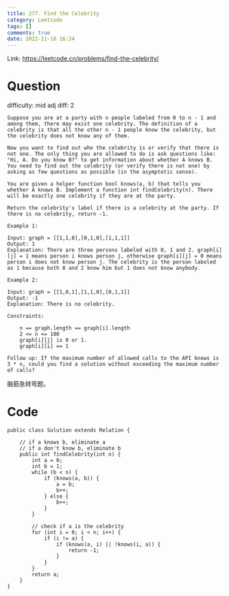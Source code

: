 ```yaml
---
title: 277. Find the Celebrity
category: Leetcode
tags: []
comments: true
date: 2022-11-18 16:24
---
```




Link: https://leetcode.cn/problems/find-the-celebrity/

# Question

difficulty: mid
adj diff: 2

    Suppose you are at a party with n people labeled from 0 to n - 1 and among them, there may exist one celebrity. The definition of a celebrity is that all the other n - 1 people know the celebrity, but the celebrity does not know any of them.

    Now you want to find out who the celebrity is or verify that there is not one. The only thing you are allowed to do is ask questions like: "Hi, A. Do you know B?" to get information about whether A knows B. You need to find out the celebrity (or verify there is not one) by asking as few questions as possible (in the asymptotic sense).

    You are given a helper function bool knows(a, b) that tells you whether A knows B. Implement a function int findCelebrity(n). There will be exactly one celebrity if they are at the party.

    Return the celebrity's label if there is a celebrity at the party. If there is no celebrity, return -1.

    Example 1:

    Input: graph = [[1,1,0],[0,1,0],[1,1,1]]
    Output: 1
    Explanation: There are three persons labeled with 0, 1 and 2. graph[i][j] = 1 means person i knows person j, otherwise graph[i][j] = 0 means person i does not know person j. The celebrity is the person labeled as 1 because both 0 and 2 know him but 1 does not know anybody.

    Example 2:

    Input: graph = [[1,0,1],[1,1,0],[0,1,1]]
    Output: -1
    Explanation: There is no celebrity.

    Constraints:

    	n == graph.length == graph[i].length
    	2 <= n <= 100
    	graph[i][j] is 0 or 1.
    	graph[i][i] == 1

    Follow up: If the maximum number of allowed calls to the API knows is 3 * n, could you find a solution without exceeding the maximum number of calls?

脑筋急转弯题。

# Code

```
public class Solution extends Relation {

    // if a knows b, eliminate a
    // if a don't know b, eliminate b
    public int findCelebrity(int n) {
        int a = 0;
        int b = 1;
        while (b < n) {
            if (knows(a, b)) {
                a = b;
                b++;
            } else {
                b++;
            }
        }

        // check if a is the celebrity
        for (int i = 0; i < n; i++) {
            if (i != a) {
                if (knows(a, i) || !knows(i, a)) {
                    return -1;
                }
            }
        }
        return a;
    }
}
```
